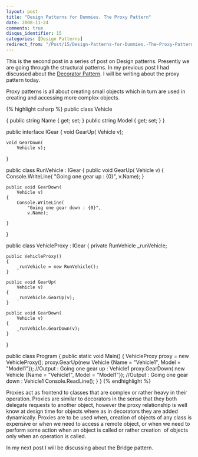 ```yaml
---
layout: post
title: "Design Patterns for Dummies. The Proxy Pattern"
date: 2008-11-24
comments: true
disqus_identifier: 15
categories: [Design Patterns]
redirect_from: "/Post/15/Design-Patterns-for-Dummies.-The-Proxy-Pattern.aspx/"
---
```

This is the second post in a series of post on Design patterns.
Presently we are going through the structural patterns. In my previous
post I had discussed about the [Decorator
    Pattern](/2008/11/17/Design-Patterns-for-Dummies.-The-Decorator-Pattern/).
I will be writing about the proxy pattern today.


Proxy patterns is all about creating small objects which in turn are
used in creating and accessing more complex objects.

{% highlight csharp %}
public class Vehicle

{
    public string Name { get; set; }
    public string Model { get; set; }
}

public interface IGear
{
    void GearUp(
        Vehicle v);

    void GearDown(
        Vehicle v);
}

public class RunVehicle : IGear
{
    public void GearUp(
        Vehicle v)
    {
        Console.WriteLine(
            "Going one gear up : {0}",
            v.Name);
    }

    public void GearDown(
        Vehicle v)
    {
        Console.WriteLine(
            "Going one gear down : {0}",
            v.Name);

    }
}

public class VehicleProxy : IGear
{
    private RunVehicle _runVehicle;

    public VehicleProxy()
    {
        _runVehicle = new RunVehicle();
    }

    public void GearUp(
        Vehicle v)
    {
        _runVehicle.GearUp(v);
    }

    public void GearDown(
        Vehicle v)
    {
        _runVehicle.GearDown(v);
    }
}

public class Program
{
    public static void Main()
    {
        VehicleProxy proxy = new VehicleProxy();
        proxy.GearUp(new Vehicle {Name = "Vehicle1", Model = "Model1"}); //Output : Going one gear up : Vehicle1
        proxy.GearDown(
            new Vehicle {Name = "Vehicle1", Model = "Model1"}); //Output : Going one gear down : Vehicle1
        Console.ReadLine();
    }
}
{% endhighlight %}

Proxies act as frontend to classes that are complex or rather heavy in
their operation. Proxies are similar to decorators in the sense that
they both delegate requests to another object, however the proxy
relationship is well know at design time for objects where as in
decorators they are added dynamically. Proxies are to be used when,
creation of objects of any class is expensive or when we need to access
a remote object, or when we need to perform some action when an object
is called or rather creation  of objects only when an operation is
called.

In my next post I will be discussing about the Bridge pattern.

